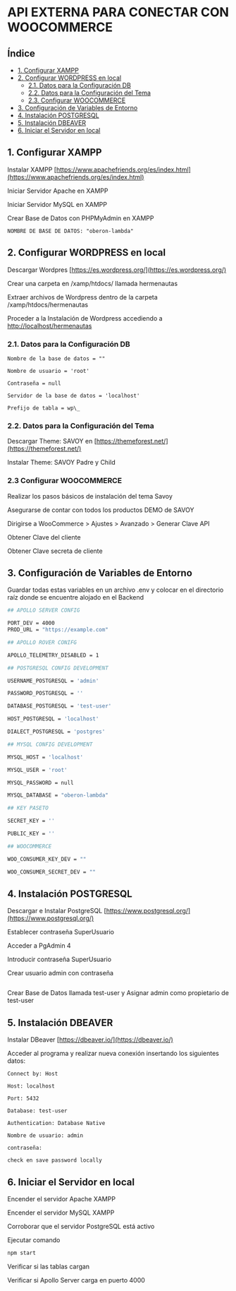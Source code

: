 
# API EXTERNA PARA CONECTAR CON WOOCOMMERCE

## **Índice**

* [1. Configurar XAMPP](#1)
* [2. Configurar WORDPRESS en local](#2)
  - [2.1. Datos para la Configuración DB](#21)
  - [2.2. Datos para la Configuración del Tema](#22)
  - [2.3. Configurar WOOCOMMERCE](#23)
* [3. Configuración de Variables de Entorno](#3)
* [4. Instalación POSTGRESQL](#4)
* [5. Instalación DBEAVER](#5)
* [6. Iniciar el Servidor en local](#6)

## **1. Configurar XAMPP** <div id="1"/>

Instalar XAMPP [https://www.apachefriends.org/es/index.html](https://www.apachefriends.org/es/index.html)

Iniciar Servidor Apache en XAMPP

Iniciar Servidor MySQL en XAMPP

Crear Base de Datos con PHPMyAdmin en XAMPP

```
NOMBRE DE BASE DE DATOS: "oberon-lambda"
```

## 2. **Configurar WORDPRESS en local** <div id="2"/>

Descargar Wordpres [https://es.wordpress.org/](https://es.wordpress.org/)

Crear una carpeta en /xamp/htdocs/ llamada hermenautas

Extraer archivos de Wordpress dentro de la carpeta /xamp/htdocs/hermenautas

Proceder a la Instalación de Wordpress accediendo a [http://localhost/hermenautas](http://localhost/hermenautas)

### 2.1. **Datos para la Configuración DB** <div id="21"/>

```
Nombre de la base de datos = ""

Nombre de usuario = 'root'

Contraseña = null

Servidor de la base de datos = 'localhost'

Prefijo de tabla = wp\_
```

### 2.2. **Datos para la Configuración del Tema** <div id="22"/>

Descargar Theme: SAVOY en [https://themeforest.net/](https://themeforest.net/)

Instalar Theme: SAVOY Padre y Child

### 2.3 **Configurar WOOCOMMERCE** <div id="23"/>

Realizar los pasos básicos de instalación del tema Savoy

Asegurarse de contar con todos los productos DEMO de SAVOY

Dirigirse a WooCommerce > Ajustes > Avanzado > Generar Clave API

Obtener Clave del cliente

Obtener Clave secreta de cliente

## 3. **Configuración de Variables de Entorno** <div id="3"/>

Guardar todas estas variables en un archivo .env y colocar en el directorio raíz donde se encuentre
alojado en el Backend
```bash
## APOLLO SERVER CONFIG

PORT_DEV = 4000
PROD_URL = "https://example.com"

## APOLLO ROVER CONIFG

APOLLO_TELEMETRY_DISABLED = 1

## POSTGRESQL CONFIG DEVELOPMENT

USERNAME_POSTGRESQL = 'admin'

PASSWORD_POSTGRESQL = ''

DATABASE_POSTGRESQL = 'test-user'

HOST_POSTGRESQL = 'localhost'

DIALECT_POSTGRESQL = 'postgres'

## MYSQL CONFIG DEVELOPMENT

MYSQL_HOST = 'localhost'

MYSQL_USER = 'root'

MYSQL_PASSWORD = null

MYSQL_DATABASE = "oberon-lambda"

## KEY PASETO

SECRET_KEY = ''

PUBLIC_KEY = ''

## WOOCOMMERCE

WOO_CONSUMER_KEY_DEV = ""

WOO_CONSUMER_SECRET_DEV = ""
```
## 4. **Instalación POSTGRESQL** <div id="4"/>

Descargar e Instalar PostgreSQL [https://www.postgresql.org/](https://www.postgresql.org/)

Establecer contraseña SuperUsuario

Acceder a PgAdmin 4

Introducir contraseña SuperUsuario

Crear usuario admin con contraseña

```

```

Crear Base de Datos llamada test-user y Asignar admin como propietario de test-user

## 5. **Instalación DBEAVER** <div id="5"/>

Instalar DBeaver [https://dbeaver.io/](https://dbeaver.io/)

Acceder al programa y realizar nueva conexión insertando los siguientes datos:

```
Connect by: Host

Host: localhost

Port: 5432

Database: test-user

Authentication: Database Native

Nombre de usuario: admin

contraseña: 

check en save password locally
```

## 6. **Iniciar el Servidor en local** <div id="6"/>

Encender el servidor Apache XAMPP

Encender el servidor MySQL XAMPP

Corroborar que el servidor PostgreSQL está activo

Ejecutar comando

```bash
npm start
```

Verificar si las tablas cargan

Verificar si Apollo Server carga en puerto 4000
